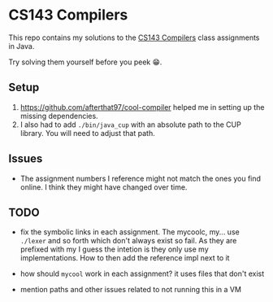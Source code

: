 # CS143 Compilers

This repo contains my solutions to the [CS143 Compilers](https://web.stanford.edu/class/cs143/)
class assignments in Java.

Try solving them yourself before you peek :grin:.

## Setup

1. https://github.com/afterthat97/cool-compiler helped me in setting up the missing dependencies.
2. I also had to add `./bin/java_cup` with an absolute path to the CUP library. You will need to
   adjust that path.

## Issues

* The assignment numbers I reference might not match the ones you find online. I think they might
have changed over time.

## TODO

* fix the symbolic links in each assignment. The mycoolc, my... use `./lexer` and so forth which
don't always exist so fail. As they are prefixed with my I guess the intetion is they only use my
implementations. How to then add the reference impl next to it

* how should `mycool` work in each assignment? it uses files that don't exist

* mention paths and other issues related to not running this in a VM
